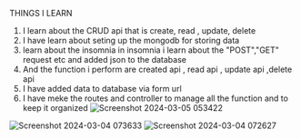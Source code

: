 THINGS I LEARN 


1) I learn about the CRUD api that is create, read , update, delete
2) I have learn about seting up the mongodb for storing data
3) learn about the insomnia in insomnia i learn about the "POST","GET" request etc and added json to the database
4) And the function i perform are created api , read api , update api ,delete api
5) I have added data to database via form url
6) I have meke the routes and controller to manage all the function and to keep it organized
![Screenshot 2024-03-05 053422](https://github.com/subodh245/Crud-API/assets/118099441/eb5c80c3-4895-4ecf-8e55-8b84a72bab35)

![Screenshot 2024-03-04 073633](https://github.com/subodh245/Crud-API/assets/118099441/b1796892-ad36-4269-9926-b2017926b3e9)
![Screenshot 2024-03-04 072627](https://github.com/subodh245/Crud-API/assets/118099441/c6f56b19-03e6-462e-812f-b0e8b56edbae)
